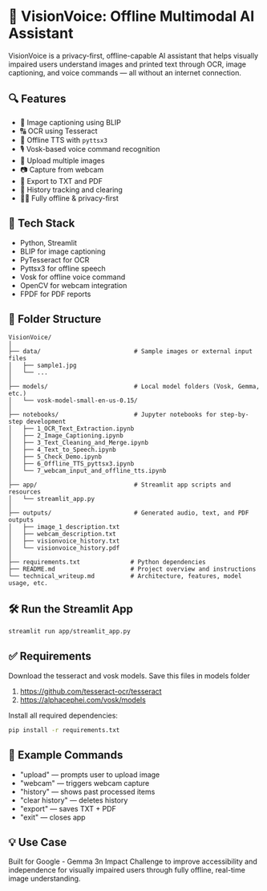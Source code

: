 # 🧠 VisionVoice: Offline Multimodal AI Assistant

VisionVoice is a privacy-first, offline-capable AI assistant that helps visually impaired users understand images and printed text through OCR, image captioning, and voice commands — all without an internet connection.

## 🔍 Features
- 📸 Image captioning using BLIP
- 🔠 OCR using Tesseract
- 🧠 Offline TTS with `pyttsx3`
- 🎙️ Vosk-based voice command recognition
- 📁 Upload multiple images
- 📷 Capture from webcam
- 📄 Export to TXT and PDF
- 🔁 History tracking and clearing
- 🧑‍💻 Fully offline & privacy-first

## 🧰 Tech Stack
- Python, Streamlit
- BLIP for image captioning
- PyTesseract for OCR
- Pyttsx3 for offline speech
- Vosk for offline voice command
- OpenCV for webcam integration
- FPDF for PDF reports

## 📁 Folder Structure
```
VisionVoice/
│
├── data/                          # Sample images or external input files
│   ├── sample1.jpg
│   └── ...
│
├── models/                        # Local model folders (Vosk, Gemma, etc.)
│   └── vosk-model-small-en-us-0.15/
│
├── notebooks/                     # Jupyter notebooks for step-by-step development
│   ├── 1_OCR_Text_Extraction.ipynb
│   ├── 2_Image_Captioning.ipynb
│   ├── 3_Text_Cleaning_and_Merge.ipynb
│   ├── 4_Text_to_Speech.ipynb
│   ├── 5_Check_Demo.ipynb
│   ├── 6_Offline_TTS_pyttsx3.ipynb
│   └── 7_webcam_input_and_offline_tts.ipynb
│
├── app/                           # Streamlit app scripts and resources
│   └── streamlit_app.py
│
├── outputs/                       # Generated audio, text, and PDF outputs
│   ├── image_1_description.txt
│   ├── webcam_description.txt
│   ├── visionvoice_history.txt
│   └── visionvoice_history.pdf
│
├── requirements.txt              # Python dependencies
├── README.md                     # Project overview and instructions
└── technical_writeup.md          # Architecture, features, model usage, etc.
```

## 🛠️ Run the Streamlit App

```bash
streamlit run app/streamlit_app.py
```

## ✅ Requirements

Download the tesseract and vosk models. Save this files in models folder
1. https://github.com/tesseract-ocr/tesseract
2. https://alphacephei.com/vosk/models
   
Install all required dependencies:

```bash
pip install -r requirements.txt
```

## 📄 Example Commands

- "upload" — prompts user to upload image
- "webcam" — triggers webcam capture
- "history" — shows past processed items
- "clear history" — deletes history
- "export" — saves TXT + PDF
- "exit" — closes app

## 💡 Use Case
Built for Google - Gemma 3n Impact Challenge to improve accessibility and independence for visually impaired users through fully offline, real-time image understanding.

